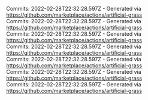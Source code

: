 Commits: 2022-02-28T22:32:28.597Z - Generated via https://github.com/marketplace/actions/artificial-grass
<br>
Commits: 2022-02-28T22:32:28.597Z - Generated via https://github.com/marketplace/actions/artificial-grass
<br>
Commits: 2022-02-28T22:32:28.597Z - Generated via https://github.com/marketplace/actions/artificial-grass
<br>
Commits: 2022-02-28T22:32:28.597Z - Generated via https://github.com/marketplace/actions/artificial-grass
<br>
Commits: 2022-02-28T22:32:28.597Z - Generated via https://github.com/marketplace/actions/artificial-grass
<br>
Commits: 2022-02-28T22:32:28.597Z - Generated via https://github.com/marketplace/actions/artificial-grass
<br>
Commits: 2022-02-28T22:32:28.597Z - Generated via https://github.com/marketplace/actions/artificial-grass
<br>
